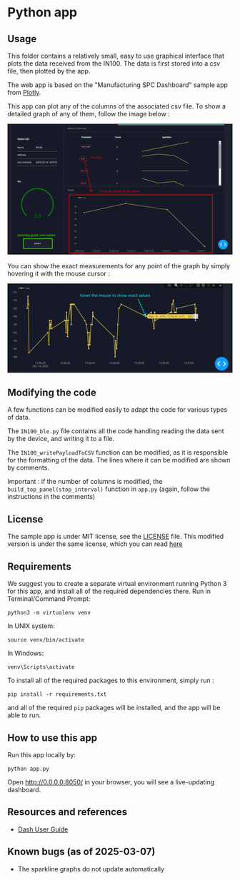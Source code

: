 # Python app

## Usage

This folder contains a relatively small, easy to use graphical interface that plots the data received from the IN100. The data is first stored into a csv file, then plotted by the app. 

The web app is based on the "Manufacturing SPC Dashboard" sample app from [Plotly](https//plot.ly/).

This app can plot any of the columns of the associated csv file. To show a detailed graph of any of them, follow the image below : 

![image](./assets/app_guide.png)

You can show the exact measurements for any point of the graph by simply hovering it with the mouse cursor : 

![image](./assets/app_graph_value.png)

## Modifying the code 

A few functions can be modified easily to adapt the code for various types of data. 

The `IN100_ble.py` file contains all the code handling reading the data sent by the device, and writing it to a file. 

The `IN100_writePayloadToCSV` function can be modified, as it is responsible for the formatting of the data. The lines 
where it can be modified are shown by comments. 

Important : if the number of columns is modified, the `build_top_panel(stop_interval)` function in `app.py` (again, follow the instructions in the comments) 

## License 

The sample app is under MIT license, see the [LICENSE](./template_info/LICENSE) file. This modified version is under the same license, which you can read [here](../LICENSE)

## Requirements
We suggest you to create a separate virtual environment running Python 3 for this app, and install all of the required dependencies there. Run in Terminal/Command Prompt:

```
python3 -m virtualenv venv
```
In UNIX system: 

```
source venv/bin/activate
```
In Windows: 

```
venv\Scripts\activate
```

To install all of the required packages to this environment, simply run :

```
pip install -r requirements.txt
```

and all of the required `pip` packages will be installed, and the app will be able to run.


## How to use this app

Run this app locally by:
```
python app.py
```
Open http://0.0.0.0:8050/ in your browser, you will see a live-updating dashboard.

## Resources and references

* [Dash User Guide](https://dash.plot.ly/)

## Known bugs (as of 2025-03-07)

- The sparkline graphs do not update automatically
